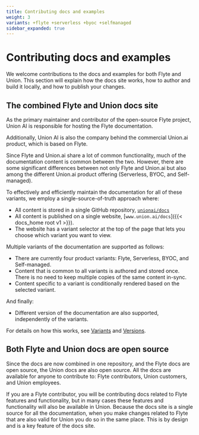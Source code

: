 ```yaml
---
title: Contributing docs and examples
weight: 3
variants: +flyte +serverless +byoc +selfmanaged
sidebar_expanded: true
---
```


# Contributing docs and examples

We welcome contributions to the docs and examples for both Flyte and Union.
This section will explain how the docs site works, how to author and build it locally, and how to publish your changes.

## The combined Flyte and Union docs site

As the primary maintainer and contributor of the open-source Flyte project, Union AI is responsible for hosting the Flyte documentation.

Additionally, Union AI is also the company behind the commercial Union.ai product, which is based on Flyte.

Since Flyte and Union.ai share a lot of common functionality, much of the documentation content is common between the two.
However, there are some significant differences between not only Flyte and Union.ai but also among the different Union.ai product offering (Serverless, BYOC, and Self-managed).

To effectively and efficiently maintain the documentation for all of these variants, we employ a single-source-of-truth approach where:

* All content is stored in a single GitHub repository, [`unionai/docs`](https://github.com/unionai/docs)
* All content is published on a single website, [`www.union.ai/docs`]({{< docs_home root v1 >}}).
* The website has a variant selector at the top of the page that lets you choose which variant you want to view.

Multiple variants of the documentation are supported as follows:

* There are currently four product variants: Flyte, Serverless, BYOC, and Self-managed.
* Content that is common to all variants is authored and stored once. There is no need to keep multiple copies of the same content in-sync.
* Content specific to a variant is conditionally rendered based on the selected variant.

And finally:

* Different version of the documentation are also supported, independently of the variants.

For details on how this works, see [Variants](./variants.md) and [Versions](./versions.md).

## Both Flyte and Union docs are open source

Since the docs are now combined in one repository, and the Flyte docs are open source, the Union docs are also open source.
All the docs are available for anyone to contribute to: Flyte contributors, Union customers, and Union employees.

If you are a Flyte contributor, you will be contributing docs related to Flyte features and functionality, but in many cases these features and functionality will also be available in Union.
Because the docs site is a single source for all the documentation, when you make changes related to Flyte that are also valid for Union you do so in the same place.
This is by design and is a key feature of the docs site.
